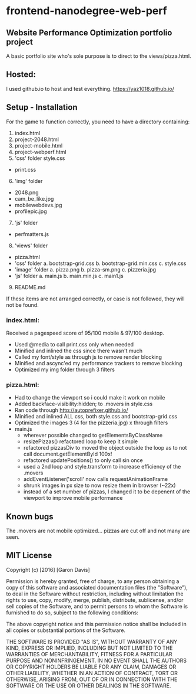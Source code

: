 frontend-nanodegree-web-perf
==========================
## Website Performance Optimization portfolio project

A basic portfolio site who's sole purpose is to direct to the views/pizza.html.

## Hosted:
I used github.io to host and test everything. https://yaz1018.github.io/

## Setup - Installation
For the game to function correctly, you need to have a directory containing:
1. index.html
2. project-2048.html
3. project-mobile.html
4. project-webperf.html
5. 'css' folder
  style.css <!-- * This is actually not used due to inlining, but I left in for ease of reading -->
  * print.css
6. 'img' folder
  * 2048.png
  * cam_be_like.jpg
  * mobilewebdevs.jpg
  * profilepic.jpg
7. 'js' folder
  * perfmatters.js
8. 'views' folder
  * pizza.html
  * 'css' folder
    a. bootstrap-grid.css
    b. bootstrap-grid.min.css
    c. style.css
  * 'image' folder
    a. pizza.png
    b. pizza-sm.png
    c. pizzeria.jpg
  * 'js' folder
    a. main.js
    b. main.min.js
    c. main1.js <!-- * same as main.min except without the performance trackers -->
9.  README.md

If these items are not arranged correctly, or case is not followed, they will not be found.

### index.html:
Received a pagespeed score of 95/100 mobile & 97/100 desktop.
 * Used @media to call print.css only when needed
 * Minified and inlined the css since there wasn't much
 * Called my font/style as through js to remove render blocking
 * Minified and ascync'ed my performance trackers to remove blocking
 * Optimized my img folder through 3 filters

### pizza.html:
  * Had to change the viewport so i could make it work on mobile
  * Added backface-visibility:hidden; to .movers in style.css
  * Ran code through http://autoprefixer.github.io/
  * Minified and inlined ALL css, both style.css and bootstrap-grid.css
  * Optimized the images 3 (4 for the pizzeria.jpg) x through filters
  * main.js
    - wherever possible changed to getElementsByClassName 
    - resizePizzas() refactored loop to keep it simple
    - refactored pizzasDiv to moved the object outside the loop as to not call document.getElementById 100x!
    - refactored updatePositions() to only call sin once
    - used a 2nd loop and style.transform to increase efficiency of the .movers
    - addEventListener('scroll' now calls requestAnimationFrame
    - shrunk images in px size to now resize them in browser (~22x)
    - instead of a set number of pizzas, I changed it to be depenent of the viewport to improve mobile performance

## Known bugs
The .movers are not mobile optimized... pizzas are cut off and not many are seen. 

## MIT License

Copyright (c) [2016] [Garon Davis]

Permission is hereby granted, free of charge, to any person obtaining a copy
of this software and associated documentation files (the "Software"), to deal
in the Software without restriction, including without limitation the rights
to use, copy, modify, merge, publish, distribute, sublicense, and/or sell
copies of the Software, and to permit persons to whom the Software is
furnished to do so, subject to the following conditions:

The above copyright notice and this permission notice shall be included in all
copies or substantial portions of the Software.

THE SOFTWARE IS PROVIDED "AS IS", WITHOUT WARRANTY OF ANY KIND, EXPRESS OR
IMPLIED, INCLUDING BUT NOT LIMITED TO THE WARRANTIES OF MERCHANTABILITY,
FITNESS FOR A PARTICULAR PURPOSE AND NONINFRINGEMENT. IN NO EVENT SHALL THE
AUTHORS OR COPYRIGHT HOLDERS BE LIABLE FOR ANY CLAIM, DAMAGES OR OTHER
LIABILITY, WHETHER IN AN ACTION OF CONTRACT, TORT OR OTHERWISE, ARISING FROM,
OUT OF OR IN CONNECTION WITH THE SOFTWARE OR THE USE OR OTHER DEALINGS IN THE
SOFTWARE.